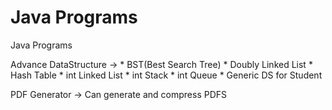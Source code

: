 # Java Programs
 Java Programs

 Advance DataStructure -> 
    * BST(Best Search Tree)
    * Doubly Linked List
    * Hash Table
    * int Linked List
    * int Stack
    * int Queue
    * Generic DS for Student

PDF Generator ->
    Can generate and compress PDFS